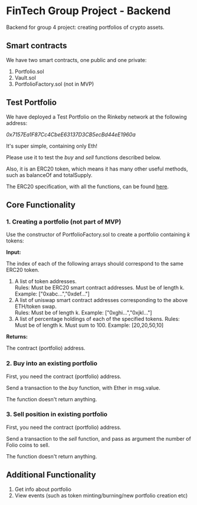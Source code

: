 # FinTech Group Project - Backend

Backend for group 4 project: creating portfolios of crypto assets.

## Smart contracts

We have two smart contracts, one public and one private:

1. Portfolio.sol
2. Vault.sol
3. PortfolioFactory.sol (not in MVP)

## Test Portfolio

We have deployed a Test Portfolio on the Rinkeby network at the following address: 

*0x7157Ea1F87Cc4CbeE63137D3CB5ecBd44eE1960a*

It's super simple, containing only Eth!

Please use it to test the *buy* and *sell* functions described below. 

Also, it is an ERC20 token, which means it has many other useful methods, such as balanceOf and totalSupply. 

The ERC20 specification, with all the functions, can be found [here](https://github.com/OpenZeppelin/openzeppelin-contracts/blob/master/contracts/token/ERC20/ERC20.sol).

## Core Functionality

### 1. Creating a portfolio (not part of MVP)

Use the constructor of PortfolioFactory.sol to create a portfolio containing *k* tokens:

**Input:** 

The index of each of the following arrays should correspond to the same ERC20 token.

1. A list of token addresses. \
   Rules: Must be ERC20 smart contract addresses. Must be of length k. \
   Example: ["0xabc...","0xdef..."]
2. A list of uniswap smart contract addresses corresponding to the above ETH/token swap. \
   Rules: Must be of length k. 
   Example: ["0xghi...","0xjkl..."]
3. A list of percentage holdings of each of the specified tokens. 
   Rules: Must be of length k. Must sum to 100.
   Example: [20,20,50,10]

**Returns:**

The contract (portfolio) address.


### 2. Buy into an existing portfolio

First, you need the contract (portfolio) address. 

Send a transaction to the *buy* function, with Ether in msg.value. 

The function doesn't return anything.


### 3. Sell position in existing portfolio

First, you need the contract (portfolio) address.

Send a transaction to the *sell* function, and pass as argument the number of Folio coins to sell. 

The function doesn't return anything.


## Additional Functionality

1. Get info about portfolio
2. View events (such as token minting/burning/new portfolio creation etc)


